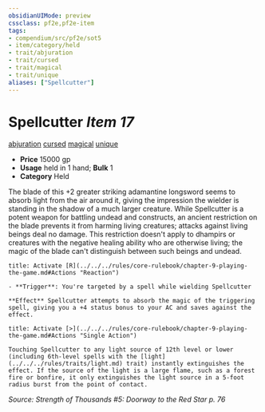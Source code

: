 ```yaml
---
obsidianUIMode: preview
cssclass: pf2e,pf2e-item
tags:
- compendium/src/pf2e/sot5
- item/category/held
- trait/abjuration
- trait/cursed
- trait/magical
- trait/unique
aliases: ["Spellcutter"]
---
```

# Spellcutter *Item 17*  
[abjuration](../../../rules/traits/abjuration.md)  [cursed](../../../rules/traits/cursed-gmg.md)  [magical](../../../rules/traits/magical.md)  [unique](../../../rules/traits/unique.md)  

- **Price** 15000 gp
- **Usage** held in 1 hand; **Bulk** 1
- **Category** Held

The blade of this +2 greater striking adamantine longsword seems to absorb light from the air around it, giving the impression the wielder is standing in the shadow of a much larger creature. While Spellcutter is a potent weapon for battling undead and constructs, an ancient restriction on the blade prevents it from harming living creatures; attacks against living beings deal no damage. This restriction doesn't apply to dhampirs or creatures with the negative healing ability who are otherwise living; the magic of the blade can't distinguish between such beings and undead.

```ad-embed-ability
title: Activate [R](../../../rules/core-rulebook/chapter-9-playing-the-game.md#Actions "Reaction")

- **Trigger**: You're targeted by a spell while wielding Spellcutter

**Effect** Spellcutter attempts to absorb the magic of the triggering spell, giving you a +4 status bonus to your AC and saves against the effect.
```

```ad-embed-ability
title: Activate [>](../../../rules/core-rulebook/chapter-9-playing-the-game.md#Actions "Single Action")

Touching Spellcutter to any light source of 12th level or lower (including 6th-level spells with the [light](../../../rules/traits/light.md) trait) instantly extinguishes the effect. If the source of the light is a large flame, such as a forest fire or bonfire, it only extinguishes the light source in a 5-foot radius burst from the point of contact.
```

*Source: Strength of Thousands #5: Doorway to the Red Star p. 76*
